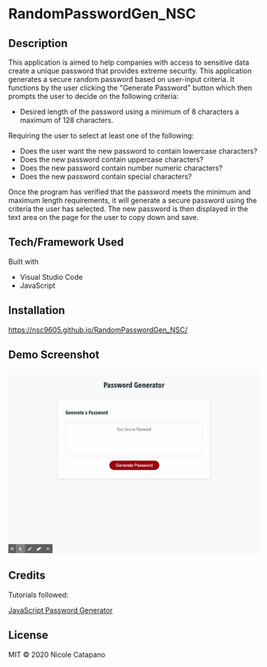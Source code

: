 # RandomPasswordGen_NSC

## Description

This application is aimed to help companies with access to sensitive data create a unique password that provides extreme security. This application generates a secure random password based on user-input criteria. It functions by the user clicking the "Generate Password" button which then prompts the user to decide on the following criteria:

* Desired length of the password using a minimum of 8 characters a maximum of 128 characters.

Requiring the user to select at least one of the following:

* Does the user want the new password to contain lowercase characters?
* Does the new password contain uppercase characters?
* Does the new password contain number numeric characters?
* Does the new password contain special characters?

Once the program has verified that the password meets the minimum and maximum length requirements, it will generate a secure password using the criteria the user has selected. The new password is then displayed in the text area on the page for the user to copy down and save.

## Tech/Framework Used

Built with

* Visual Studio Code
* JavaScript


## Installation

https://nsc9605.github.io/RandomPasswordGen_NSC/

## Demo Screenshot

![RandomPasswordGen-NSC](assets/images/PasswordGenerator.gif)

## Credits

Tutorials followed:

[JavaScript Password Generator](https://www.youtube.com/watch?v=duNmhKgtcsI)

## License

MIT © 2020 Nicole Catapano

